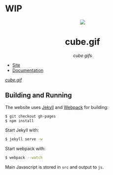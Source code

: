 # WIP

<div align="center">
    <div><img src="https://raw.githubusercontent.com/mattbierner/cube-gif/gh-pages/documentation/main.gif" /></div>
    <h1 align="center">cube.gif</h1>
    <p><i align="center">cube gifs</i></p>
</div>

* [Site][site]
* [Documentation][documentation]

*[cube.gif](site)* 

## Building and Running
The website uses [Jekyll](http://jekyllrb.com/) and [Webpack](http://webpack.github.io/) for building:

```bash
$ git checkout gh-pages
$ npm install
```

Start Jekyll with:

```bash
$ jekyll serve -w
```

Start webpack with:

```bash
$ webpack --watch
```

Main Javascript is stored in `src` and output to `js`.


[site]: https://mattbierner.github.io/cube-gif/
[documentation]: https://github.com/mattbierner/cube-gif/blob/gh-pages/documentation/about.md